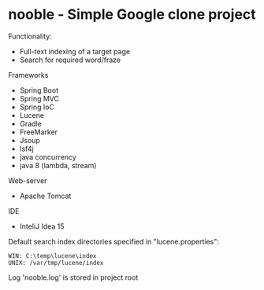 <h1>nooble - Simple Google clone project</h1>

Functionality:
 - Full-text indexing of a target page
 - Search for required word/fraze    

Frameworks 
 - Spring Boot
 - Spring MVC
 - Spring IoC
 - Lucene
 - Gradle
 - FreeMarker
 - Jsoup
 - lsf4j
 - java concurrency
 - java 8 (lambda, stream)
  
Web-server
 - Apache Tomcat 

IDE
 - InteliJ Idea 15
 
Default search index directories specified in "lucene.properties":

    WIN: C:\temp\lucene\index
    UNIX: /var/tmp/lucene/index

Log 'nooble.log' is stored in project root
